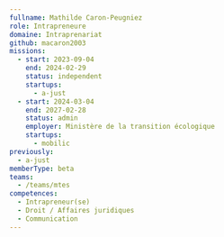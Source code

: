 ```yaml
---
fullname: Mathilde Caron-Peugniez
role: Intrapreneure
domaine: Intraprenariat
github: macaron2003
missions:
  - start: 2023-09-04
    end: 2024-02-29
    status: independent
    startups:
      - a-just
  - start: 2024-03-04
    end: 2027-02-28
    status: admin
    employer: Ministère de la transition écologique
    startups:
      - mobilic
previously:
  - a-just
memberType: beta
teams:
  - /teams/mtes
competences:
  - Intrapreneur(se)
  - Droit / Affaires juridiques
  - Communication
---
```

